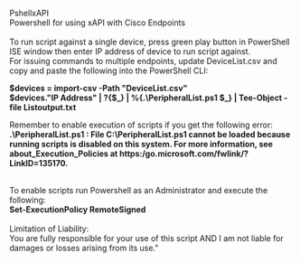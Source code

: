 PshellxAPI<br>
Powershell for using xAPI with Cisco Endpoints<br>
<br>
To run script against a single device, press green play button in PowerShell ISE window then enter IP address of device to run script against.<br>
For issuing commands to multiple endpoints, update DeviceList.csv and copy and paste the following into the PowerShell CLI:<br>
<p><b>
$devices = import-csv -Path "DeviceList.csv"<br>
$devices."IP Address" | ?{$_} | %{.\PeripheralList.ps1 $_} | Tee-Object -file Listoutput.txt<br></p>
</b>
Remember to enable execution of scripts if you get the following error:<br>
<b>.\PeripheralList.ps1 : File C:\PeripheralList.ps1 cannot be loaded because running scripts is disabled on this system. For more information, see
about_Execution_Policies at https:/go.microsoft.com/fwlink/?LinkID=135170.</b><br><br>

To enable scripts run Powershell as an Administrator and execute the following:<br>
<b>Set-ExecutionPolicy RemoteSigned</b><br>
<br>
Limitation of Liability: <br>
You are fully responsible for your use of this script AND I am not liable for damages or losses arising from its use."
